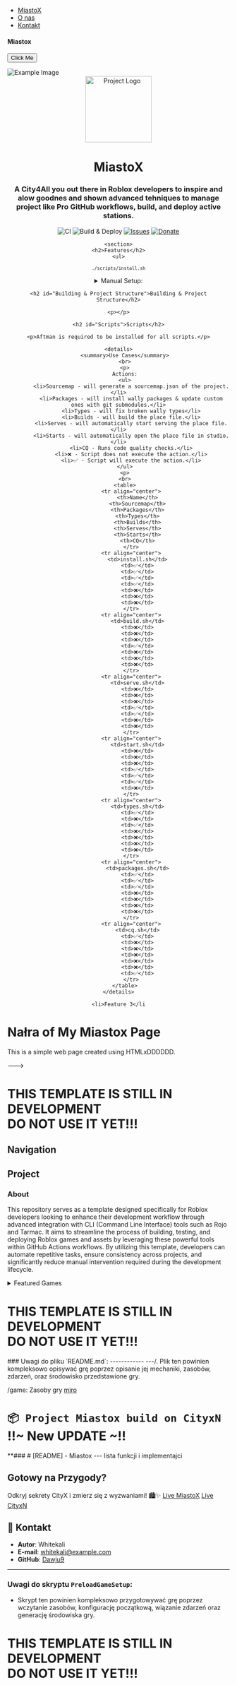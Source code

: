 <!---------<div>
<head>
  <title>#MiastoX Home page</title>
  <link rel="stylesheet" href="style.css">
  <style>
    body {
      font-family: Arial, sans-serif;
      background-color: #f2f2f2;
    }
    .title {
      background-color: #4CAF50;
      color: #fff;
      padding: 20px;
      text-align: center;
    }
    .title-text {
      font-size: 24px;
      font-weight: bold;
    }
    .click-option {
      background-color: #4CAF50;
      color: #fff;
      padding: 10px 20px;
      border: none;
      border-radius: 5px;
      cursor: pointer;
    }
    .click-option:hover {
      background-color: #3e8e41;
    }
    nav {
      background-color: #333;
      color: #fff;
      padding: 10px;
      text-align: center;
    }
    nav ul {
      list-style: none;
      margin: 0;
      padding: 0;
    }
    nav li {
      display: inline-block;
      margin-right: 20px;
    }
    nav a {
      color: #fff;
      text-decoration: none;
    }
    nav a:hover {
      color: #ccc;
    }
  </style></head></div>
 --->
<body>
  <div class="title">
    <div class="title-text">
      <nav>
        <ul>
          <li><a href="#">MiastoX</a></li>
          <li><a href="#">O nas</a></li>
          <li><a href="#">Kontakt</a></li>
        </ul>
      </nav>
      <h4>Miastox</h4>
    </div>
  </div>
  <button class="click-option" onclick="clickOption()">Click Me</button>
  <p id="result"></p> <img src="https://example.com/image.jpg" alt="Example Image"> 
 <div align='center'>
    <img src="./gh-assets/project_logo.svg" alt="Project Logo" width="150" height="150">
    <h1 id="Top">MiastoX</h1>
    <h3>A City4All you out there in Roblox developers to inspire and alow goodnes and shown advanced tehniques to manage project like Pro GitHub workflows, build, and deploy active stations.</h3>
    <img src="https://github.com/iceeburr/roblox-video-codec/actions/workflows/ci.yaml/badge.svg" alt="CI">
    <img src="https://github.com/iceeburr/roblox-video-codec/actions/workflows/release.yaml/badge.svg" alt="Build & Deploy">
    <a href=""><img src="https://img.shields.io/github/issues/iceeburr/roblox-template.svg" alt="Issues"></a>
    <a href="https://www.paypal.me/whitekali"><img src="https://img.shields.io/badge/donate-PayPal-green.svg" alt="Donate"></a>

    <section>
    <h2>Features</h2>
    <ul>
<code>`./scripts/install.sh`</code>

<details>
    <summary>Manual Setup:</summary>
    <br>
    <p>
    First, please head over to the <a href="https://github.com/LPGhatguy/aftman/releases/latest">aftman releases page</a> and download the latest version. Open your terminal and <code>cd</code> into the directory. Finally run <code>./aftman self-install</code>.</br>
    Now you can run <code>aftman install</code>, followed by <code>wally install</code>.
    </br>
    That's it! Read how to build the place file further. (or use the <a href="scripts/build.sh">build.sh</a> script)
    </p>
</details>


    <h2 id="Building & Project Structure">Building & Project Structure</h2>

    <p></p>

    <h2 id="Scripts">Scripts</h2>

    <p>Aftman is required to be installed for all scripts.</p>

    <details>
        <summary>Use Cases</summary>
        <br>
        <p>
        Actions:
        <ul>
            <li>Sourcemap - will generate a sourcemap.json of the project.</li>
            <li>Packages - will install wally packages & update custom ones with git submodules.</li>
            <li>Types - will fix broken wally types</li>
            <li>Builds - will build the place file.</li>
            <li>Serves - will automatically start serving the place file.</li>
            <li>Starts - will automatically open the place file in studio.</li>
            <li>CQ - Runs code quality checks.</li>
            <li>❌ - Script does not execute the action.</li>
            <li>✅ - Script will execute the action.</li>
        </ul>
        <p>
        <br>
        <table>
            <tr align="center">
                <th>Name</th>
                <th>Sourcemap</th>
                <th>Packages</th>
                <th>Types</th>
                <th>Builds</th>
                <th>Serves</th>
                <th>Starts</th>
                <th>CQ</th>
            </tr>
            <tr align="center">
                <td>install.sh</td>
                <td>✅</td>
                <td>✅</td>
                <td>✅</td>
                <td>✅</td>
                <td>❌</td>
                <td>❌</td>
                <td>❌</td>
            </tr>
            <tr align="center">
                <td>build.sh</td>
                <td>❌</td>
                <td>❌</td>
                <td>❌</td>
                <td>✅</td>
                <td>❌</td>
                <td>❌</td>
                <td>❌</td>
            </tr>
            <tr align="center">
                <td>serve.sh</td>
                <td>❌</td>
                <td>❌</td>
                <td>❌</td>
                <td>✅</td>
                <td>✅</td>
                <td>❌</td>
                <td>❌</td>
            </tr>
            <tr align="center">
                <td>start.sh</td>
                <td>❌</td>
                <td>❌</td>
                <td>❌</td>
                <td>✅</td>
                <td>✅</td>
                <td>✅</td>
                <td>❌</td>
            </tr>
            <tr align="center">
                <td>types.sh</td>
                <td>✅</td>
                <td>❌</td>
                <td>✅</td>
                <td>❌</td>
                <td>❌</td>
                <td>❌</td>
                <td>❌</td>
            </tr>
            <tr align="center">
                <td>packages.sh</td>
                <td>✅</td>
                <td>✅</td>
                <td>✅</td>
                <td>❌</td>
                <td>❌</td>
                <td>❌</td>
                <td>❌</td>
            </tr>
            <tr align="center">
                <td>cq.sh</td>
                <td>✅</td>
                <td>❌</td>
                <td>❌</td>
                <td>❌</td>
                <td>❌</td>
                <td>❌</td>
                <td>✅</td>
            </tr>
        </table>
    </details>

    <li>Feature 3</li
</div>

  <script>
    function clickOption() {
      document.getElementById("result").innerHTML = "You clicked the button!";
    }
  </script>
</body>
</html>
  <h1>Nałra of My Miastox Page</h1> 
 <p>This is a simple web page created using HTMLxDDDDDD.</p> 

--->









<h1>THIS TEMPLATE IS STILL IN DEVELOPMENT<br>DO NOT USE IT YET!!!</h1>

<h2 id="Navigation">Navigation</h2>

<h2 id="Project">Project</h3>

<h3 id="About">About</h2>

<p>
This repository serves as a template designed specifically for Roblox developers looking to enhance their development workflow through advanced integration with CLI (Command Line Interface) tools such as Rojo and Tarmac. It aims to streamline the process of building, testing, and deploying Roblox games and assets by leveraging these powerful tools within GitHub Actions workflows. By utilizing this template, developers can automate repetitive tasks, ensure consistency across projects, and significantly reduce manual intervention required during the development lifecycle.
</p>

<details>
	<summary>Featured Games</summary>
	<nav>
		<ol>
			<li><a href="#Project">Project</a></li>
			<ol>
				<li><a href="#About">About</a></li>
				<li><a href="#Features">Features</a></li>
				<li><a href="#Getting Started">Getting Started</a></li>
				<li><a href="#Building & Project Structure">Building & Project Structure</a></li>
				<li><a href="#Scripts">Scripts</a></li>
			</ol>
			<li><a href="#Contributing">Contributing</a></li>
			<li><a href="#License & Copyright">License & Copyright</a></li>
		</ol>
	</nav>
    <a href=""><h3>Tang County by Hebei Studios</h3></a>
    <img src="" alt="Tang County">
    <br>
    <i>Want your game in this list? Open an issue or contact me on Discord @iceeburr</i>
</details>
 </body>
 
  </html>



<!----
<h2 id="Features">Features</h2>

<p></p>

<h2 id="Getting Started">Getting Started</h2>

<p>
To get started, simply clone this repository and follow the setup instructions detailed further. You can customize everything according to your needs.
</p>

<code>git clone https://github.com/iceeburr/roblox-template</code>

<p>
You can either do it manually or use the all-in-one <a href="scripts/install.sh">install.sh</a> script. You can find other useful command snippets in there as well.
</p>
--->

<h1>THIS TEMPLATE IS STILL IN DEVELOPMENT<br>DO NOT USE IT YET!!!</h1>
### Uwagi do pliku `README.md`:
------------
---/. Plik ten powinien kompleksowo opisywać grę poprzez opisanie jej mechaniki, zasobów, zdarzeń, oraz środowisko przedstawione gry.

/game: Zasoby gry
[miro](https://miro.com/app/board/uXjVKtfWXNY=/?share_link_id=381033713650)
# `📦 Project Miastox build on CityxN` !!~ New UPDATE ~!!

**### # [README] - Miastox --- lista funkcji i implementajci

## **Gotowy na Przygody?**

Odkryj sekrety CityX i zmierz się z wyzwaniami! 🏙️✨
[Live MiastoX](https://dawju9.github.io/MiastoX/)
[Live CityxN](https://dawju9.github.io/cityx/)

## 👤 **Kontakt**

- **Autor**: Whitekali
- **E-mail**: whitekali@example.com
- **GitHub**: [Dawju9](https://github.com/Dawju9)

---

### Uwagi do skryptu `PreloadGameSetup`:
- Skrypt ten powinien kompleksowo przygotowywać grę poprzez wczytanie zasobów, konfigurację początkową, wiązanie zdarzeń oraz generację środowiska gry.









<h1>THIS TEMPLATE IS STILL IN DEVELOPMENT<br>DO NOT USE IT YET!!!</h1><!----

<h2 id="Contributing">Contributing</h2>

<p>
There are several ways how you can potentially contribute to this project. One important way to contribute is to actually <i>report bugs/issues</i> you might identify. In addition you can also bring up <i>feature/enhancements</i> requests. Another way is to <i>help translating</i> the README to a wider range of different languages by committing to the <a href="translations">translations</a> folder.
<br>
Make sure you read the <a href=".github/CODE_OF_CONDUCT.md">Code of Conduct</a> and <a href=".github/CONTRIBUTING.md">Contributing Guide</a> first, as well as all other <a href=".github">support guides</a>.
</p>

<h2 id="License & Copyright">License & Copyright</h2>

<p>
This template is distributed and licensed under the MIT License. See <a href="LICENSE">LICENSE</a> for more detailed information. This is NOT legal advice!
</p>

<a href="#Top"><i><u>Back To Top ⬆️</u></i></a>
---> 
</html>
